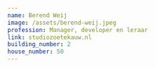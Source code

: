 ```yaml
---
name: Berend Weij
image: /assets/berend-weij.jpeg
profession: Manager, developer en leraar
link: studiozoetekauw.nl
building_number: 2
house_number: 50
---
```

